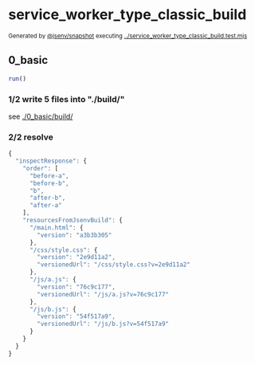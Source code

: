 # service_worker_type_classic_build

<sub>
  Generated by <a href="https://github.com/jsenv/core/tree/main/packages/independent/snapshot">@jsenv/snapshot</a> executing <a href="../service_worker_type_classic_build.test.mjs">../service_worker_type_classic_build.test.mjs</a>
</sub>

## 0_basic

```js
run()
```

### 1/2 write 5 files into "./build/"

see [./0_basic/build/](./0_basic/build/)

### 2/2 resolve

```js
{
  "inspectResponse": {
    "order": [
      "before-a",
      "before-b",
      "b",
      "after-b",
      "after-a"
    ],
    "resourcesFromJsenvBuild": {
      "/main.html": {
        "version": "a3b3b305"
      },
      "/css/style.css": {
        "version": "2e9d11a2",
        "versionedUrl": "/css/style.css?v=2e9d11a2"
      },
      "/js/a.js": {
        "version": "76c9c177",
        "versionedUrl": "/js/a.js?v=76c9c177"
      },
      "/js/b.js": {
        "version": "54f517a9",
        "versionedUrl": "/js/b.js?v=54f517a9"
      }
    }
  }
}
```
